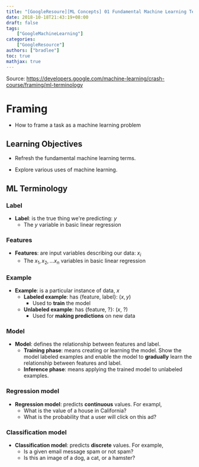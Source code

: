 ```yaml
---
title: "[GoogleResoure][ML Concepts] 01 Fundamental Machine Learning Terminology"
date: 2018-10-18T21:43:19+08:00
draft: false
tags:
    ["GoogleMachineLearning"]
categories:
    ["GoogleResource"]
authors: ["bradlee"]
toc: true
mathjax: true
---
```

Source: https://developers.google.com/machine-learning/crash-course/framing/ml-terminology
# Framing
- How to frame a task as a machine learning problem

## Learning Objectives
- Refresh the fundamental machine learning terms.

- Explore various uses of machine learning.

## ML Terminology
### Label
- **Label**: is the true thing we're predicting: $y$
    - The $y$ variable in basic linear regression

### Features
- **Features**: are input variables describing our data: $x_i$
    - The ${x_1, x_2, ... x_n}$ variables in basic linear regression

### Example
- **Example**: is a particular instance of data, $x$
    - **Labeled example**: has {feature, label}: ($x, y$)
        - Used to **train** the model
    - **Unlabeled example**: has {feature, ?}: ($x$, ?)
        - Used for **making predictions** on new data

### Model
- **Model**: defines the relationship between features and label.
    - **Training phase**: means creating or learning the model. Show the model labeled examples and enable the model to **gradually** learn the relationship between features and label.
    - **Inference phase**: means applying the trained model to unlabeled examples.

### Regression model
- **Regression model**: predicts **continuous** values. For exampl,
    - What is the value of a house in California?
    - What is the probability that a user will click on this ad?

### Classification model
- **Classification model**: predicts **discrete** values. For example,
    - Is a given email message spam or not spam?
    - Is this an image of a dog, a cat, or a hamster?
